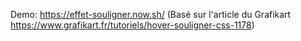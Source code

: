 Demo: https://effet-souligner.now.sh/
(Basé sur l'article du Grafikart https://www.grafikart.fr/tutoriels/hover-souligner-css-1178)
